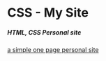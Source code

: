 # CSS - My Site
##### HTML, CSS Personal site
[a simple one page personal site](desktop_version.png)
